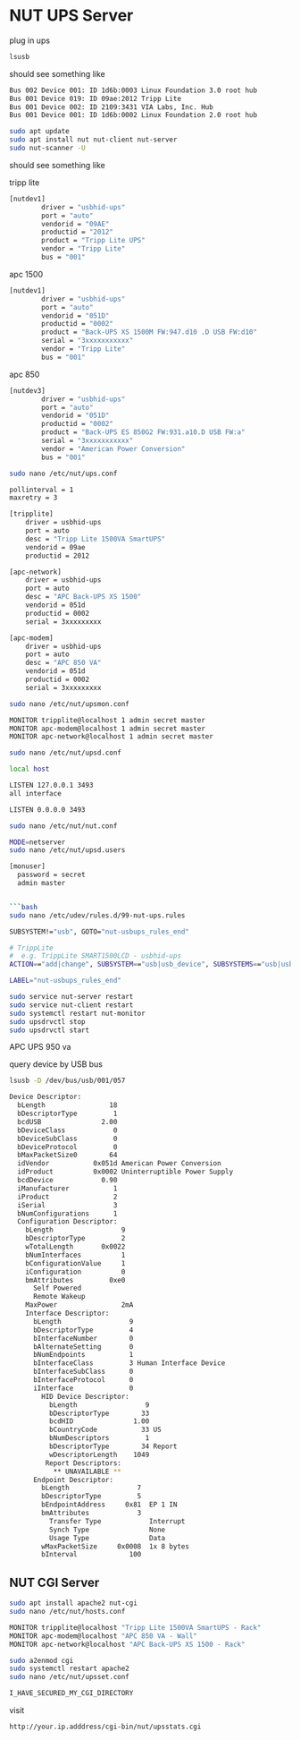 # NUT UPS Server

plug in ups

```bash
lsusb
```

should see something like

```bash
Bus 002 Device 001: ID 1d6b:0003 Linux Foundation 3.0 root hub
Bus 001 Device 019: ID 09ae:2012 Tripp Lite
Bus 001 Device 002: ID 2109:3431 VIA Labs, Inc. Hub
Bus 001 Device 001: ID 1d6b:0002 Linux Foundation 2.0 root hub
```


```bash
sudo apt update
sudo apt install nut nut-client nut-server
sudo nut-scanner -U
```

should see something like

tripp lite

```bash
[nutdev1]
        driver = "usbhid-ups"
        port = "auto"
        vendorid = "09AE"
        productid = "2012"
        product = "Tripp Lite UPS"
        vendor = "Tripp Lite"
        bus = "001"
```

apc 1500

```bash
[nutdev1]
        driver = "usbhid-ups"
        port = "auto"
        vendorid = "051D"
        productid = "0002"
        product = "Back-UPS XS 1500M FW:947.d10 .D USB FW:d10"
        serial = "3xxxxxxxxxxx"
        vendor = "Tripp Lite"
        bus = "001"
```

apc 850

```bash
[nutdev3]
        driver = "usbhid-ups"
        port = "auto"
        vendorid = "051D"
        productid = "0002"
        product = "Back-UPS ES 850G2 FW:931.a10.D USB FW:a"
        serial = "3xxxxxxxxxxx"
        vendor = "American Power Conversion"
        bus = "001"
```

```bash
sudo nano /etc/nut/ups.conf
```

```bash
pollinterval = 1
maxretry = 3

[tripplite]
    driver = usbhid-ups
    port = auto
    desc = "Tripp Lite 1500VA SmartUPS"
    vendorid = 09ae
    productid = 2012

[apc-network]
    driver = usbhid-ups
    port = auto
    desc = "APC Back-UPS XS 1500"
    vendorid = 051d
    productid = 0002
    serial = 3xxxxxxxxx

[apc-modem]
    driver = usbhid-ups
    port = auto
    desc = "APC 850 VA"
    vendorid = 051d
    productid = 0002
    serial = 3xxxxxxxxx
```


```bash
sudo nano /etc/nut/upsmon.conf
```

```bash
MONITOR tripplite@localhost 1 admin secret master
MONITOR apc-modem@localhost 1 admin secret master
MONITOR apc-network@localhost 1 admin secret master
```

```bash
sudo nano /etc/nut/upsd.conf
```

```bash
local host

LISTEN 127.0.0.1 3493 
all interface

LISTEN 0.0.0.0 3493 
```

```bash
sudo nano /etc/nut/nut.conf
```

```bash
MODE=netserver
sudo nano /etc/nut/upsd.users
```

```bash
[monuser]
  password = secret
  admin master


```bash
sudo nano /etc/udev/rules.d/99-nut-ups.rules
```

```bash
SUBSYSTEM!="usb", GOTO="nut-usbups_rules_end"

# TrippLite
#  e.g. TrippLite SMART1500LCD - usbhid-ups
ACTION=="add|change", SUBSYSTEM=="usb|usb_device", SUBSYSTEMS=="usb|usb_device", ATTR{idVendor}=="09ae", ATTR{idProduct}=="2012", MODE="664", GROUP="nut", RUN+="/sbin/upsdrvctl stop; /sbin/upsdrvctl start"

LABEL="nut-usbups_rules_end"
```

```bash
sudo service nut-server restart
sudo service nut-client restart
sudo systemctl restart nut-monitor
sudo upsdrvctl stop
sudo upsdrvctl start
```

APC UPS 950 va

query device by USB bus

```bash
lsusb -D /dev/bus/usb/001/057
```

```bash
Device Descriptor:
  bLength                18
  bDescriptorType         1
  bcdUSB               2.00
  bDeviceClass            0
  bDeviceSubClass         0
  bDeviceProtocol         0
  bMaxPacketSize0        64
  idVendor           0x051d American Power Conversion
  idProduct          0x0002 Uninterruptible Power Supply
  bcdDevice            0.90
  iManufacturer           1
  iProduct                2
  iSerial                 3
  bNumConfigurations      1
  Configuration Descriptor:
    bLength                 9
    bDescriptorType         2
    wTotalLength       0x0022
    bNumInterfaces          1
    bConfigurationValue     1
    iConfiguration          0
    bmAttributes         0xe0
      Self Powered
      Remote Wakeup
    MaxPower                2mA
    Interface Descriptor:
      bLength                 9
      bDescriptorType         4
      bInterfaceNumber        0
      bAlternateSetting       0
      bNumEndpoints           1
      bInterfaceClass         3 Human Interface Device
      bInterfaceSubClass      0
      bInterfaceProtocol      0
      iInterface              0
        HID Device Descriptor:
          bLength                 9
          bDescriptorType        33
          bcdHID               1.00
          bCountryCode           33 US
          bNumDescriptors         1
          bDescriptorType        34 Report
          wDescriptorLength    1049
         Report Descriptors:
           ** UNAVAILABLE **
      Endpoint Descriptor:
        bLength                 7
        bDescriptorType         5
        bEndpointAddress     0x81  EP 1 IN
        bmAttributes            3
          Transfer Type            Interrupt
          Synch Type               None
          Usage Type               Data
        wMaxPacketSize     0x0008  1x 8 bytes
        bInterval             100
```


## NUT CGI Server

```bash
sudo apt install apache2 nut-cgi
sudo nano /etc/nut/hosts.conf
```

```bash
MONITOR tripplite@localhost "Tripp Lite 1500VA SmartUPS - Rack"
MONITOR apc-modem@localhost "APC 850 VA - Wall"
MONITOR apc-network@localhost "APC Back-UPS XS 1500 - Rack"
```

```bash
sudo a2enmod cgi
sudo systemctl restart apache2
sudo nano /etc/nut/upsset.conf
```

```bash
I_HAVE_SECURED_MY_CGI_DIRECTORY
```

visit

```bash
http://your.ip.adddress/cgi-bin/nut/upsstats.cgi
```
